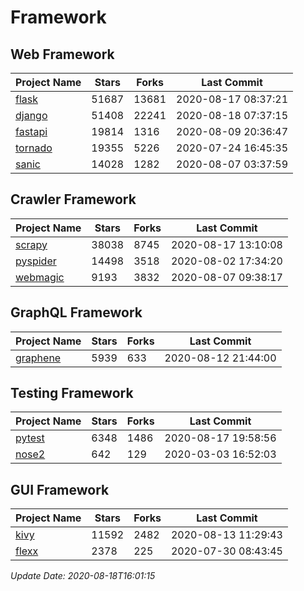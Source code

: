 # Framework

## Web Framework

| Project Name | Stars | Forks | Last Commit |
| ------------ | ----- | ----- | ----------- |
| [flask](https://github.com/pallets/flask) | 51687 | 13681 | 2020-08-17 08:37:21 |
| [django](https://github.com/django/django) | 51408 | 22241 | 2020-08-18 07:37:15 |
| [fastapi](https://github.com/tiangolo/fastapi) | 19814 | 1316 | 2020-08-09 20:36:47 |
| [tornado](https://github.com/tornadoweb/tornado) | 19355 | 5226 | 2020-07-24 16:45:35 |
| [sanic](https://github.com/huge-success/sanic) | 14028 | 1282 | 2020-08-07 03:37:59 |

## Crawler Framework

| Project Name | Stars | Forks | Last Commit |
| ------------ | ----- | ----- | ----------- |
| [scrapy](https://github.com/scrapy/scrapy) | 38038 | 8745 | 2020-08-17 13:10:08 |
| [pyspider](https://github.com/binux/pyspider) | 14498 | 3518 | 2020-08-02 17:34:20 |
| [webmagic](https://github.com/code4craft/webmagic) | 9193 | 3832 | 2020-08-07 09:38:17 |

## GraphQL Framework

| Project Name | Stars | Forks | Last Commit |
| ------------ | ----- | ----- | ----------- |
| [graphene](https://github.com/graphql-python/graphene) | 5939 | 633 | 2020-08-12 21:44:00 |

## Testing Framework

| Project Name | Stars | Forks | Last Commit |
| ------------ | ----- | ----- | ----------- |
| [pytest](https://github.com/pytest-dev/pytest) | 6348 | 1486 | 2020-08-17 19:58:56 |
| [nose2](https://github.com/nose-devs/nose2) | 642 | 129 | 2020-03-03 16:52:03 |

## GUI Framework

| Project Name | Stars | Forks | Last Commit |
| ------------ | ----- | ----- | ----------- |
| [kivy](https://github.com/kivy/kivy) | 11592 | 2482 | 2020-08-13 11:29:43 |
| [flexx](https://github.com/flexxui/flexx) | 2378 | 225 | 2020-07-30 08:43:45 |

*Update Date: 2020-08-18T16:01:15*